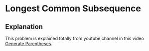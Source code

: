 # Longest Common Subsequence

## Explanation 
This problem is explained totally from youtube channel in this video [Generate Parentheses](https://www.youtube.com/watch?v=sz1qaKt0KGQ&list=PLiQ766zSC5jM2OKVr8sooOuGgZkvnOCTI&index=9).